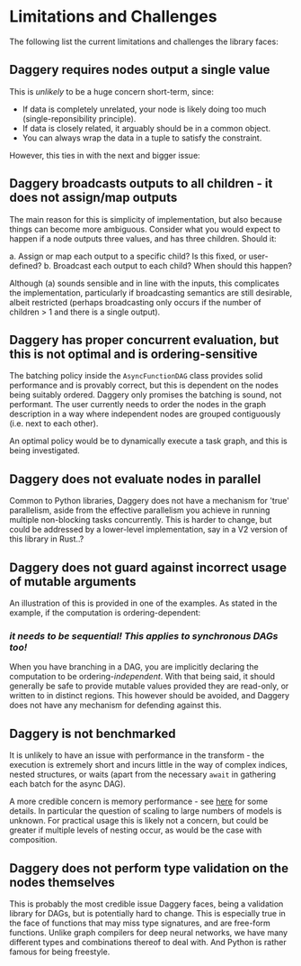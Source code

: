 # Limitations and Challenges

The following list the current limitations and challenges the library faces:

## Daggery requires nodes output a single value

This is *unlikely* to be a huge concern short-term, since:

* If data is completely unrelated, your node is likely doing too much (single-reponsibility principle).
* If data is closely related, it arguably should be in a common object.
* You can always wrap the data in a tuple to satisfy the constraint.

However, this ties in with the next and bigger issue:

## Daggery broadcasts outputs to all children - it does not assign/map outputs

The main reason for this is simplicity of implementation, but also because things can become more ambiguous. Consider what you would expect to happen if a node outputs three values, and has three children. Should it:

a. Assign or map each output to a specific child? Is this fixed, or user-defined?
b. Broadcast each output to each child? When should this happen?

Although (a) sounds sensible and in line with the inputs, this complicates the implementation, particularly if broadcasting semantics are still desirable, albeit restricted (perhaps broadcasting only occurs if the number of children > 1 and there is a single output).

## Daggery has proper concurrent evaluation, but this is not optimal and is ordering-sensitive

The batching policy inside the `AsyncFunctionDAG` class provides solid performance and is provably correct, but this is dependent on the nodes being suitably ordered. Daggery only promises the batching is sound, not performant. The user currently needs to order the nodes in the graph description in a way where independent nodes are grouped contiguously (i.e. next to each other).

An optimal policy would be to dynamically execute a task graph, and this is being investigated.

## Daggery does not evaluate nodes in parallel

Common to Python libraries, Daggery does not have a mechanism for 'true' parallelism, aside from the effective parallelism you achieve in running multiple non-blocking tasks concurrently. This is harder to change, but could be addressed by a lower-level implementation, say in a V2 version of this library in Rust..?

## Daggery does not guard against incorrect usage of mutable arguments

An illustration of this is provided in one of the examples. As stated in the example, if the computation is ordering-dependent:
### ***it needs to be sequential! This applies to synchronous DAGs too!***
When you have branching in a DAG, you are implicitly declaring the computation to be ordering-*independent*. With that being said, it should generally be safe to provide mutable values provided they are read-only, or written to in distinct regions. This however should be avoided, and Daggery does not have any mechanism for defending against this.

## Daggery is not benchmarked

It is unlikely to have an issue with performance in the transform - the execution is extremely short and incurs little in the way of complex indices, nested structures, or waits (apart from the necessary `await` in gathering each batch for the async DAG).

A more credible concern is memory performance - see [here](https://github.com/pydantic/pydantic/issues/11194) for some details. In particular the question of scaling to large numbers of models is unknown. For practical usage this is likely not a concern, but could be greater if multiple levels of nesting occur, as would be the case with composition.

## Daggery does not perform type validation on the nodes themselves

This is probably the most credible issue Daggery faces, being a validation library for DAGs, but is potentially hard to change. This is especially true in the face of functions that may miss type signatures, and are free-form functions. Unlike graph compilers for deep neural networks, we have many different types and combinations thereof to deal with. And Python is rather famous for being freestyle.